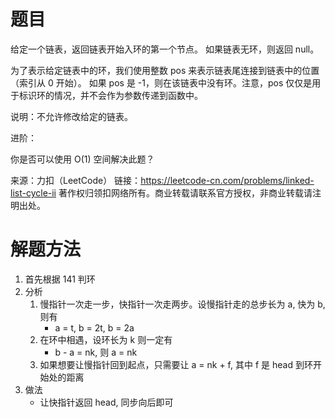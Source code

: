 # 题目
给定一个链表，返回链表开始入环的第一个节点。 如果链表无环，则返回 null。

为了表示给定链表中的环，我们使用整数 pos 来表示链表尾连接到链表中的位置（索引从 0 开始）。 如果 pos 是 -1，则在该链表中没有环。注意，pos 仅仅是用于标识环的情况，并不会作为参数传递到函数中。

说明：不允许修改给定的链表。

进阶：

你是否可以使用 O(1) 空间解决此题？

来源：力扣（LeetCode）
链接：https://leetcode-cn.com/problems/linked-list-cycle-ii
著作权归领扣网络所有。商业转载请联系官方授权，非商业转载请注明出处。

# 解题方法
1. 首先根据 141 判环
2. 分析
    1. 慢指针一次走一步，快指针一次走两步。设慢指针走的总步长为 a, 快为 b, 则有
        - a = t, b = 2t, b = 2a
    2. 在环中相遇，设环长为 k 则一定有 
        - b - a = nk, 则 a = nk
    3. 如果想要让慢指针回到起点，只需要让 a = nk + f, 其中 f 是 head 到环开始处的距离
3. 做法
    - 让快指针返回 head, 同步向后即可
